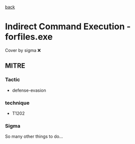 [back](../index.md)
# Indirect Command Execution - forfiles.exe
Cover by sigma :x: 

## MITRE
### Tactic
  - defense-evasion

### technique
  - T1202

### Sigma

 So many other things to do...